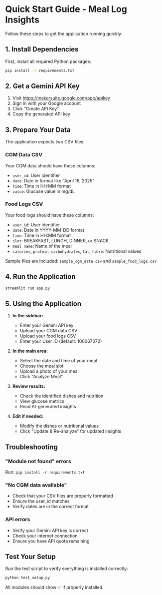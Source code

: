 # Quick Start Guide - Meal Log Insights

Follow these steps to get the application running quickly:

## 1. Install Dependencies

First, install all required Python packages:

```bash
pip install -r requirements.txt
```

## 2. Get a Gemini API Key

1. Visit https://makersuite.google.com/app/apikey
2. Sign in with your Google account
3. Click "Create API Key"
4. Copy the generated API key

## 3. Prepare Your Data

The application expects two CSV files:

### CGM Data CSV
Your CGM data should have these columns:
- `user_id`: User identifier
- `date`: Date in format like "April 16, 2025"
- `time`: Time in HH:MM format
- `value`: Glucose value in mg/dL

### Food Logs CSV
Your food logs should have these columns:
- `user_id`: User identifier
- `date`: Date in YYYY-MM-DD format
- `time`: Time in HH:MM format
- `slot`: BREAKFAST, LUNCH, DINNER, or SNACK
- `meal name`: Name of the meal
- `calories`, `protein`, `carbohydrates`, `fat`, `fibre`: Nutritional values

Sample files are included: `sample_cgm_data.csv` and `sample_food_logs.csv`

## 4. Run the Application

```bash
streamlit run app.py
```

## 5. Using the Application

1. **In the sidebar:**
   - Enter your Gemini API key
   - Upload your CGM data CSV
   - Upload your food logs CSV
   - Enter your User ID (default: 100067072)

2. **In the main area:**
   - Select the date and time of your meal
   - Choose the meal slot
   - Upload a photo of your meal
   - Click "Analyze Meal"

3. **Review results:**
   - Check the identified dishes and nutrition
   - View glucose metrics
   - Read AI-generated insights

4. **Edit if needed:**
   - Modify the dishes or nutritional values
   - Click "Update & Re-analyze" for updated insights

## Troubleshooting

### "Module not found" errors
Run: `pip install -r requirements.txt`

### "No CGM data available"
- Check that your CSV files are properly formatted
- Ensure the user_id matches
- Verify dates are in the correct format

### API errors
- Verify your Gemini API key is correct
- Check your internet connection
- Ensure you have API quota remaining

## Test Your Setup

Run the test script to verify everything is installed correctly:

```bash
python test_setup.py
```

All modules should show ✅ if properly installed. 